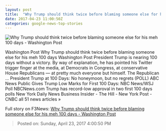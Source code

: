 ```yaml
---
layout: post
title:  "Why Trump should think twice before blaming someone else for his meh 100 days - Washington Post"
date: 2017-04-23 11:00:50Z
categories: google-news-top-stories
---
```


![Why Trump should think twice before blaming someone else for his meh 100 days - Washington Post](https://images.washingtonpost.com/?url=http://img.washingtonpost.com/blogs/the-fix/files/2017/04/Trump100daysblame.jpg&w=1484&op=resize&opt=1&filter=antialias)

Washington Post Why Trump should think twice before blaming someone else for his meh 100 days Washington Post President Trump is nearing 100 days without a victory. By way of explanation, he has pointed his Twitter trigger finger at the media, at Democrats in Congress, at conservative House Republicans — at pretty much everyone but himself. The Republican ... President Trump at 100 Days: No honeymoon, but no regrets (POLL) ABC News Public Gives Trump Low Marks for First 100 Days: NBC News/WSJ Poll NBCNews.com Trump has record-low approval in two first 100 days polls New York Daily News Business Insider - The Hill - New York Post - CNBC all 51 news articles »


Full story on F3News: [Why Trump should think twice before blaming someone else for his meh 100 days - Washington Post](http://www.f3nws.com/n/jMKXJB)

> Posted on: Sunday, April 23, 2017 4:00:50 PM
